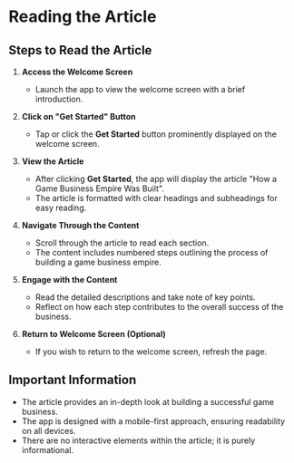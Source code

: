 # Reading the Article

## Steps to Read the Article

1. **Access the Welcome Screen**
   - Launch the app to view the welcome screen with a brief introduction.

2. **Click on "Get Started" Button**
   - Tap or click the **Get Started** button prominently displayed on the welcome screen.

3. **View the Article**
   - After clicking **Get Started**, the app will display the article "How a Game Business Empire Was Built".
   - The article is formatted with clear headings and subheadings for easy reading.

4. **Navigate Through the Content**
   - Scroll through the article to read each section.
   - The content includes numbered steps outlining the process of building a game business empire.

5. **Engage with the Content**
   - Read the detailed descriptions and take note of key points.
   - Reflect on how each step contributes to the overall success of the business.

6. **Return to Welcome Screen (Optional)**
   - If you wish to return to the welcome screen, refresh the page.

## Important Information

- The article provides an in-depth look at building a successful game business.
- The app is designed with a mobile-first approach, ensuring readability on all devices.
- There are no interactive elements within the article; it is purely informational.